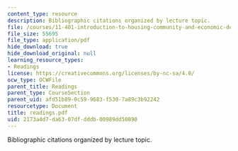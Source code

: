 ```yaml
---
content_type: resource
description: Bibliographic citations organized by lecture topic.
file: /courses/11-401-introduction-to-housing-community-and-economic-development-fall-2003/2173a4d7da6307dfdddb00989dd50890_readings.pdf
file_size: 55695
file_type: application/pdf
hide_download: true
hide_download_original: null
learning_resource_types:
- Readings
license: https://creativecommons.org/licenses/by-nc-sa/4.0/
ocw_type: OCWFile
parent_title: Readings
parent_type: CourseSection
parent_uid: afd51b89-0c59-9683-f530-7a89c3b92242
resourcetype: Document
title: readings.pdf
uid: 2173a4d7-da63-07df-dddb-00989dd50890
---
```

Bibliographic citations organized by lecture topic.